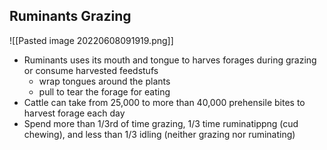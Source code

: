 ## Ruminants Grazing
![[Pasted image 20220608091919.png]]
- Ruminants uses its mouth and tongue to harves forages during grazing or consume harvested feedstufs
	- wrap tongues around the plants
	- pull to tear the forage for eating
- Cattle can take from 25,000 to more than 40,000 prehensile bites to harvest forage each day
- Spend more than 1/3rd of time grazing, 1/3 time ruminatippng (cud chewing), and less than 1/3 idling (neither grazing nor ruminating)
